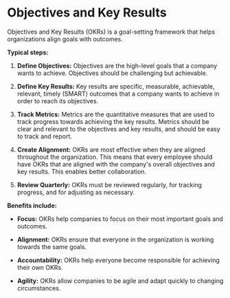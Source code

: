 # Objectives and Key Results

Objectives and Key Results (OKRs) is a goal-setting framework that helps organizations align goals with outcomes.

**Typical steps:**

1. **Define Objectives:** Objectives are the high-level goals that a company wants to achieve. Objectives should be challenging but achievable.

2. **Define Key Results:** Key results are  specific, measurable, achievable, relevant, timely (SMART) outcomes that a company wants to achieve in order to reach its objectives.

3. **Track Metrics:** Metrics are the quantitative measures that are used to track progress towards achieving the key results. Metrics should be clear and relevant to the objectives and key results, and should be easy to track and report.

4. **Create Alignment:** OKRs are most effective when they are aligned throughout the organization. This means that every employee should have OKRs that are aligned with the company's overall objectives and key results. This enables better collaboration.

5. **Review Quarterly:** OKRs must be reviewed regularly, for tracking progress, and for adjusting as necessary.

**Benefits include:**

* **Focus:** OKRs help companies to focus on their most important goals and outcomes.

* **Alignment:** OKRs ensure that everyone in the organization is working towards the same goals.

* **Accountability:** OKRs help everyone become responsible for achieving their own OKRs.

* **Agility:** OKRs allow companies to be agile and adapt quickly to changing circumstances.